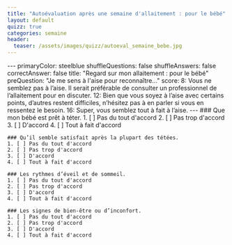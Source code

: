 ```yaml
---
title: "Autoévaluation après une semaine d'allaitement : pour le bébé"
layout: default
quizz: true
categories: semaine
header:
  teaser: /assets/images/quizz/autoeval_semaine_bebe.jpg
--- 
```

<div class="quizdown">
    ---
    primaryColor: steelblue
    shuffleQuestions: false
    shuffleAnswers: false
    correctAnswer: false
    title: "Regard sur mon allaitement : pour le bébé"
    preQuestion: "Je me sens à l'aise pour reconnaître..."
    score:
        8: Vous ne semblez pas à l’aise. Il serait préférable de consulter un professionnel de l’allaitement pour en discuter.
        12: Bien que vous soyez à l’aise avec certains points, d’autres restent difficiles, n’hésitez pas à en parler si vous en ressentez le besoin.
        16: Super, vous semblez tout à fait à l’aise.
    ---
    ### Que mon bébé est prêt à téter.
    1. [ ] Pas du tout d'accord
    2. [ ] Pas trop d'accord
    3. [ ] D'accord
    4. [ ] Tout à fait d'accord

    ### Qu’il semble satisfait après la plupart des tétées.
    1. [ ] Pas du tout d'accord
    2. [ ] Pas trop d'accord
    3. [ ] D'accord
    4. [ ] Tout à fait d'accord
 
    ### Les rythmes d’éveil et de sommeil.
    1. [ ] Pas du tout d'accord
    2. [ ] Pas trop d'accord
    3. [ ] D'accord
    4. [ ] Tout à fait d'accord

    ### Les signes de bien-être ou d’inconfort. 
    1. [ ] Pas du tout d'accord
    2. [ ] Pas trop d'accord
    3. [ ] D'accord
    4. [ ] Tout à fait d'accord

</div>
